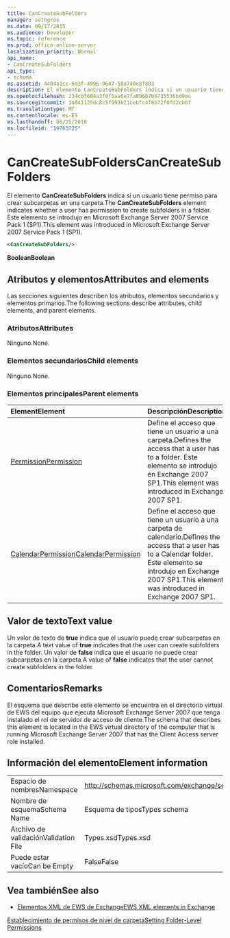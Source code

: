 ```yaml
---
title: CanCreateSubFolders
manager: sethgros
ms.date: 09/17/2015
ms.audience: Developer
ms.topic: reference
ms.prod: office-online-server
localization_priority: Normal
api_name:
- CanCreateSubFolders
api_type:
- schema
ms.assetid: 4404a1cc-6d3f-4996-9647-58a740e8f883
description: El elemento CanCreateSubFolders indica si un usuario tiene permiso para crear subcarpetas en una carpeta. Este elemento se introdujo en Microsoft Exchange Server 2007 Service Pack 1 (SP1).
ms.openlocfilehash: 234cbf604a3f0f5aa6e7fa896b7b6735516bd9ec
ms.sourcegitcommit: 34041125dc8c5f993b21cebfc4f8b72f0fd2cb6f
ms.translationtype: MT
ms.contentlocale: es-ES
ms.lasthandoff: 06/25/2018
ms.locfileid: "19763725"
---
```

# <a name="cancreatesubfolders"></a><span data-ttu-id="4ab53-104">CanCreateSubFolders</span><span class="sxs-lookup"><span data-stu-id="4ab53-104">CanCreateSubFolders</span></span>

<span data-ttu-id="4ab53-105">El elemento **CanCreateSubFolders** indica si un usuario tiene permiso para crear subcarpetas en una carpeta.</span><span class="sxs-lookup"><span data-stu-id="4ab53-105">The **CanCreateSubFolders** element indicates whether a user has permission to create subfolders in a folder.</span></span> <span data-ttu-id="4ab53-106">Este elemento se introdujo en Microsoft Exchange Server 2007 Service Pack 1 (SP1).</span><span class="sxs-lookup"><span data-stu-id="4ab53-106">This element was introduced in Microsoft Exchange Server 2007 Service Pack 1 (SP1).</span></span> 
  
```xml
<CanCreateSubFolders/>
```

 <span data-ttu-id="4ab53-107">**Boolean**</span><span class="sxs-lookup"><span data-stu-id="4ab53-107">**Boolean**</span></span>
## <a name="attributes-and-elements"></a><span data-ttu-id="4ab53-108">Atributos y elementos</span><span class="sxs-lookup"><span data-stu-id="4ab53-108">Attributes and elements</span></span>

<span data-ttu-id="4ab53-109">Las secciones siguientes describen los atributos, elementos secundarios y elementos primarios.</span><span class="sxs-lookup"><span data-stu-id="4ab53-109">The following sections describe attributes, child elements, and parent elements.</span></span>
  
### <a name="attributes"></a><span data-ttu-id="4ab53-110">Atributos</span><span class="sxs-lookup"><span data-stu-id="4ab53-110">Attributes</span></span>

<span data-ttu-id="4ab53-111">Ninguno.</span><span class="sxs-lookup"><span data-stu-id="4ab53-111">None.</span></span>
  
### <a name="child-elements"></a><span data-ttu-id="4ab53-112">Elementos secundarios</span><span class="sxs-lookup"><span data-stu-id="4ab53-112">Child elements</span></span>

<span data-ttu-id="4ab53-113">Ninguno.</span><span class="sxs-lookup"><span data-stu-id="4ab53-113">None.</span></span>
  
### <a name="parent-elements"></a><span data-ttu-id="4ab53-114">Elementos principales</span><span class="sxs-lookup"><span data-stu-id="4ab53-114">Parent elements</span></span>

|<span data-ttu-id="4ab53-115">**Element**</span><span class="sxs-lookup"><span data-stu-id="4ab53-115">**Element**</span></span>|<span data-ttu-id="4ab53-116">**Descripción**</span><span class="sxs-lookup"><span data-stu-id="4ab53-116">**Description**</span></span>|
|:-----|:-----|
|[<span data-ttu-id="4ab53-117">Permission</span><span class="sxs-lookup"><span data-stu-id="4ab53-117">Permission</span></span>](permission.md) <br/> |<span data-ttu-id="4ab53-118">Define el acceso que tiene un usuario a una carpeta.</span><span class="sxs-lookup"><span data-stu-id="4ab53-118">Defines the access that a user has to a folder.</span></span> <span data-ttu-id="4ab53-119">Este elemento se introdujo en Exchange 2007 SP1.</span><span class="sxs-lookup"><span data-stu-id="4ab53-119">This element was introduced in Exchange 2007 SP1.</span></span>  <br/> |
|[<span data-ttu-id="4ab53-120">CalendarPermission</span><span class="sxs-lookup"><span data-stu-id="4ab53-120">CalendarPermission</span></span>](calendarpermission.md) <br/> |<span data-ttu-id="4ab53-121">Define el acceso que tiene un usuario a una carpeta de calendario.</span><span class="sxs-lookup"><span data-stu-id="4ab53-121">Defines the access that a user has to a Calendar folder.</span></span> <span data-ttu-id="4ab53-122">Este elemento se introdujo en Exchange 2007 SP1.</span><span class="sxs-lookup"><span data-stu-id="4ab53-122">This element was introduced in Exchange 2007 SP1.</span></span>  <br/> |
   
## <a name="text-value"></a><span data-ttu-id="4ab53-123">Valor de texto</span><span class="sxs-lookup"><span data-stu-id="4ab53-123">Text value</span></span>

<span data-ttu-id="4ab53-124">Un valor de texto de **true** indica que el usuario puede crear subcarpetas en la carpeta.</span><span class="sxs-lookup"><span data-stu-id="4ab53-124">A text value of **true** indicates that the user can create subfolders in the folder.</span></span> <span data-ttu-id="4ab53-125">Un valor de **false** indica que el usuario no puede crear subcarpetas en la carpeta.</span><span class="sxs-lookup"><span data-stu-id="4ab53-125">A value of **false** indicates that the user cannot create subfolders in the folder.</span></span> 
  
## <a name="remarks"></a><span data-ttu-id="4ab53-126">Comentarios</span><span class="sxs-lookup"><span data-stu-id="4ab53-126">Remarks</span></span>

<span data-ttu-id="4ab53-127">El esquema que describe este elemento se encuentra en el directorio virtual de EWS del equipo que ejecuta Microsoft Exchange Server 2007 que tenga instalado el rol de servidor de acceso de cliente.</span><span class="sxs-lookup"><span data-stu-id="4ab53-127">The schema that describes this element is located in the EWS virtual directory of the computer that is running Microsoft Exchange Server 2007 that has the Client Access server role installed.</span></span>
  
## <a name="element-information"></a><span data-ttu-id="4ab53-128">Información del elemento</span><span class="sxs-lookup"><span data-stu-id="4ab53-128">Element information</span></span>

|||
|:-----|:-----|
|<span data-ttu-id="4ab53-129">Espacio de nombres</span><span class="sxs-lookup"><span data-stu-id="4ab53-129">Namespace</span></span>  <br/> |http://schemas.microsoft.com/exchange/services/2006/types  <br/> |
|<span data-ttu-id="4ab53-130">Nombre de esquema</span><span class="sxs-lookup"><span data-stu-id="4ab53-130">Schema Name</span></span>  <br/> |<span data-ttu-id="4ab53-131">Esquema de tipos</span><span class="sxs-lookup"><span data-stu-id="4ab53-131">Types schema</span></span>  <br/> |
|<span data-ttu-id="4ab53-132">Archivo de validación</span><span class="sxs-lookup"><span data-stu-id="4ab53-132">Validation File</span></span>  <br/> |<span data-ttu-id="4ab53-133">Types.xsd</span><span class="sxs-lookup"><span data-stu-id="4ab53-133">Types.xsd</span></span>  <br/> |
|<span data-ttu-id="4ab53-134">Puede estar vacío</span><span class="sxs-lookup"><span data-stu-id="4ab53-134">Can be Empty</span></span>  <br/> |<span data-ttu-id="4ab53-135">False</span><span class="sxs-lookup"><span data-stu-id="4ab53-135">False</span></span>  <br/> |
   
## <a name="see-also"></a><span data-ttu-id="4ab53-136">Vea también</span><span class="sxs-lookup"><span data-stu-id="4ab53-136">See also</span></span>



- [<span data-ttu-id="4ab53-137">Elementos XML de EWS de Exchange</span><span class="sxs-lookup"><span data-stu-id="4ab53-137">EWS XML elements in Exchange</span></span>](ews-xml-elements-in-exchange.md)


[<span data-ttu-id="4ab53-138">Establecimiento de permisos de nivel de carpeta</span><span class="sxs-lookup"><span data-stu-id="4ab53-138">Setting Folder-Level Permissions</span></span>](http://msdn.microsoft.com/library/c7530e86-5112-401c-b10a-9c054ae59f07%28Office.15%29.aspx)

